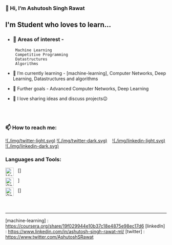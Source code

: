### 👋 Hi, I’m Ashutosh Singh Rawat

## I'm Student who loves to learn... 
- ### 👀 Areas of interest -
       Machine Learning
       Competitive Programming
       Datastructures
       Algorithms

- 🌱 I’m currently learning - [machine-learning], Computer Networks, Deep Learning, Datastructures and algorithms

- 🎈 Further goals - Advanced Computer Networks, Deep Learning

- 💞️ I love sharing ideas and discuss projects😉

<br />
<br />

### 📫 How to reach me:
[!(./img/twitter-light.svg)](https://twitter.com/AshutoshSRawat#gh-light-mode-only)
[!(./img/twitter-dark.svg)](https://twitter.com/AshutoshSRawat#gh-dark-mode-only)
&nbsp;&nbsp;
[!(./img/linkedin-light.svg)](https://linkedin.com/in/ashutosh-singh-rawat-ml#gh-light-mode-only)
[!(./img/linkedin-dark.svg)](https://linkedin.com/in/ashutosh-singh-rawat-ml#gh-dark-mode-only)
&nbsp;&nbsp;


### Languages and Tools:

[<img align="left" alt="Visual Studio Code" width="26px" src="https://cdn.jsdelivr.net/gh/devicons/devicon/icons/vscode/vscode-original.svg" style="padding-right:10px;" />]

<img align="left" alt="Git" width="26px" src="https://cdn.jsdelivr.net/gh/devicons/devicon/icons/git/git-original.svg" style="padding-right:10px;" />]

[<img align="left" alt="GitHub" width="26px" src="https://user-images.githubusercontent.com/3369400/139447912-e0f43f33-6d9f-45f8-be46-2df5bbc91289.png" style="padding-right:10px;" />]

<br />
<br />

---

[machine-learning] : https://coursera.org/share/19f029944e10b37c18e4875e98ec17d6
[linkedIn] : https://www.linkedin.com/in/ashutosh-singh-rawat-ml/
[twitter] : https://www.twitter.com/AshutoshSRawat


<!---
Ashutosh-Rawat/Ashutosh-Rawat is a ✨ special ✨ repository because its `README.md` (this file) appears on your GitHub profile.
You can click the Preview link to take a look at your changes.
--->
